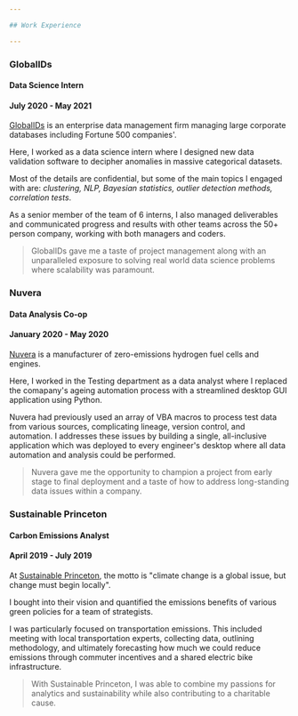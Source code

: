 ```yaml
---

## Work Experience

---
```


### GlobalIDs
#### Data Science Intern
#### July 2020 - May 2021

[GlobalIDs](https://www.globalids.com/) is an enterprise data management firm managing large corporate databases including Fortune 500 companies'.

Here, I worked as a data science intern where I designed new data validation software to decipher anomalies in massive categorical datasets. 

Most of the details are confidential, but some of the main topics I engaged with are: *clustering, NLP, Bayesian statistics, outlier detection methods, correlation tests*.

As a senior member of the team of 6 interns, I also managed deliverables and communicated progress and results with other teams across the 50+ person company, working with both managers and coders. 

>GlobalIDs gave me a taste of project management along with an unparalleled exposure to solving real world data science problems where scalability was paramount.

### Nuvera
#### Data Analysis Co-op
#### January 2020 - May 2020

[Nuvera](https://www.nuvera.com/) is a manufacturer of zero-emissions hydrogen fuel cells and engines. 

Here, I worked in the Testing department as a data analyst where I replaced the comapany's ageing automation process with a streamlined desktop GUI application using Python.

Nuvera had previously used an array of VBA macros to process test data from various sources, complicating lineage, version control, and automation. I addresses these issues by building a single, all-inclusive application which was deployed to every engineer's desktop where all data automation and analysis could be performed.

>Nuvera gave me the opportunity to champion a project from early stage to final deployment and a taste of how to address long-standing data issues within a company.

### Sustainable Princeton
#### Carbon Emissions Analyst
#### April 2019 - July 2019

At [Sustainable Princeton](https://www.sustainableprinceton.org/), the motto is "climate change is a global issue, but change must begin locally".

I bought into their vision and quantified the emissions benefits of various green policies for a team of strategists.

I was particularly focused on transportation emissions. This included meeting with local transportation experts, collecting data, outlining methodology, and ultimately forecasting how much we could reduce emissions through commuter incentives and a shared electric bike infrastructure.

>With Sustainable Princeton, I was able to combine my passions for analytics and sustainability while also contributing to a charitable cause.


